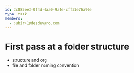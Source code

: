 ```yaml
---
id: 3c885ee3-0f4d-4aa0-9a4e-cff31e76a90e
type: task
members:
  - subir+1@desdevpro.com
---
```


# First pass at a folder structure

- structure and org
- file and folder naming convention
